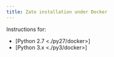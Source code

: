 ```yaml
---
title: Zato installation under Docker
---
```


Instructions for:

-   [Python 2.7 \<./py27/docker\>]
-   [Python 3.x \<./py3/docker\>]
